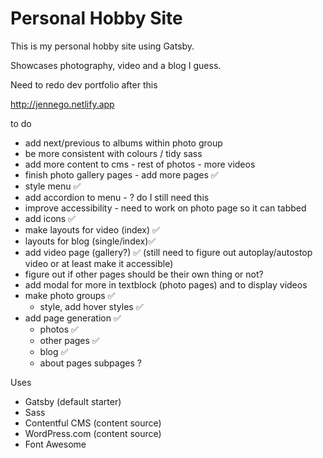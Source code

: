 # Personal Hobby Site

This is my personal hobby site using Gatsby.

Showcases photography, video and a blog I guess.

Need to redo dev portfolio after this

<http://jennego.netlify.app>

to do

- add next/previous to albums within photo group
- be more consistent with colours / tidy sass
- add more content to cms - rest of photos - more videos
- finish photo gallery pages - add more pages ✅
- style menu ✅
- add accordion to menu - ? do I still need this
- improve accessibility - need to work on photo page so it can tabbed
- add icons ✅
- make layouts for video (index) ✅
- layouts for blog (single/index)✅
- add video page (gallery?) ✅ (still need to figure out autoplay/autostop video or at least make it accessible)
- figure out if other pages should be their own thing or not?
- add modal for more in textblock (photo pages) and to display videos
- make photo groups ✅
  - style, add hover styles ✅
- add page generation ✅
  - photos ✅
  - other pages ✅
  - blog ✅
  - about pages subpages ?

Uses

- Gatsby (default starter)
- Sass
- Contentful CMS (content source)
- WordPress.com (content source)
- Font Awesome
